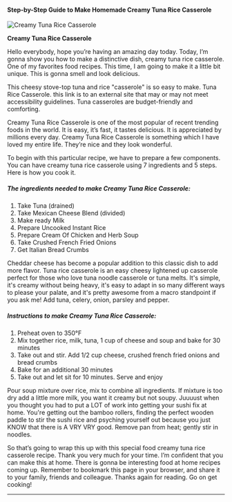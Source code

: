             

#### Step-by-Step Guide to Make Homemade Creamy Tuna Rice Casserole

![Creamy Tuna Rice Casserole](https://img-global.cpcdn.com/recipes/6583612065972224/751x532cq70/creamy-tuna-rice-casserole-recipe-main-photo.jpg)

**Creamy Tuna Rice Casserole**

Hello everybody, hope you’re having an amazing day today. Today, I’m gonna show you how to make a distinctive dish, creamy tuna rice casserole. One of my favorites food recipes. This time, I am going to make it a little bit unique. This is gonna smell and look delicious.

This cheesy stove-top tuna and rice "casserole" is so easy to make. Tuna Rice Casserole. this link is to an external site that may or may not meet accessibility guidelines. Tuna casseroles are budget-friendly and comforting.

Creamy Tuna Rice Casserole is one of the most popular of recent trending foods in the world. It is easy, it’s fast, it tastes delicious. It is appreciated by millions every day. Creamy Tuna Rice Casserole is something which I have loved my entire life. They’re nice and they look wonderful.

To begin with this particular recipe, we have to prepare a few components. You can have creamy tuna rice casserole using 7 ingredients and 5 steps. Here is how you cook it.

##### The ingredients needed to make Creamy Tuna Rice Casserole:

1.  Take Tuna (drained)
2.  Take Mexican Cheese Blend (divided)
3.  Make ready Milk
4.  Prepare Uncooked Instant Rice
5.  Prepare Cream Of Chicken and Herb Soup
6.  Take Crushed French Fried Onions
7.  Get Italian Bread Crumbs

Cheddar cheese has become a popular addition to this classic dish to add more flavor. Tuna rice casserole is an easy cheesy lightened up casserole perfect for those who love tuna noodle casserole or tuna melts. It's simple, it's creamy without being heavy, it's easy to adapt in so many different ways to please your palate, and it's pretty awesome from a macro standpoint if you ask me! Add tuna, celery, onion, parsley and pepper.

##### Instructions to make Creamy Tuna Rice Casserole:

1.  Preheat oven to 350°F
2.  Mix together rice, milk, tuna, 1 cup of cheese and soup and bake for 30 minutes
3.  Take out and stir. Add 1/2 cup cheese, crushed french fried onions and bread crumbs
4.  Bake for an additional 30 minutes
5.  Take out and let sit for 10 minutes. Serve and enjoy

Pour soup mixture over rice, mix to combine all ingredients. If mixture is too dry add a little more milk, you want it creamy but not soupy. Juuuust when you thought you had to put a LOT of work into getting your sushi fix at home. You're getting out the bamboo rollers, finding the perfect wooden paddle to stir the sushi rice and psyching yourself out because you just KNOW that there is A VRY VRY good. Remove pan from heat; gently stir in noodles.

So that’s going to wrap this up with this special food creamy tuna rice casserole recipe. Thank you very much for your time. I’m confident that you can make this at home. There is gonna be interesting food at home recipes coming up. Remember to bookmark this page in your browser, and share it to your family, friends and colleague. Thanks again for reading. Go on get cooking!

* * *